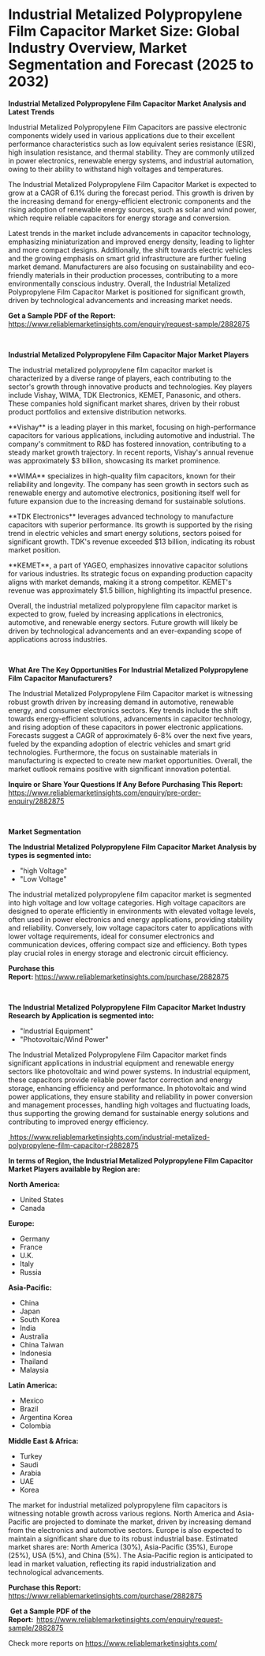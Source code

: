 <p><h1>Industrial Metalized Polypropylene Film Capacitor Market Size: Global Industry Overview, Market Segmentation and Forecast (2025 to 2032)</h1></p><p><strong>Industrial Metalized Polypropylene Film Capacitor Market Analysis and Latest Trends</strong></p>
<p><p>Industrial Metalized Polypropylene Film Capacitors are passive electronic components widely used in various applications due to their excellent performance characteristics such as low equivalent series resistance (ESR), high insulation resistance, and thermal stability. They are commonly utilized in power electronics, renewable energy systems, and industrial automation, owing to their ability to withstand high voltages and temperatures.</p><p>The Industrial Metalized Polypropylene Film Capacitor Market is expected to grow at a CAGR of 6.1% during the forecast period. This growth is driven by the increasing demand for energy-efficient electronic components and the rising adoption of renewable energy sources, such as solar and wind power, which require reliable capacitors for energy storage and conversion.</p><p>Latest trends in the market include advancements in capacitor technology, emphasizing miniaturization and improved energy density, leading to lighter and more compact designs. Additionally, the shift towards electric vehicles and the growing emphasis on smart grid infrastructure are further fueling market demand. Manufacturers are also focusing on sustainability and eco-friendly materials in their production processes, contributing to a more environmentally conscious industry. Overall, the Industrial Metalized Polypropylene Film Capacitor Market is positioned for significant growth, driven by technological advancements and increasing market needs.</p></p>
<p><strong>Get a Sample PDF of the Report:&nbsp;</strong> <a href="https://www.reliablemarketinsights.com/enquiry/request-sample/2882875?utm_campaign=2993&utm_medium=2&utm_source=Github&utm_content=ia&utm_term=13032025&utm_id=industrial-metalized-polypropylene-film-capacitor">https://www.reliablemarketinsights.com/enquiry/request-sample/2882875</a></p>
<p>&nbsp;</p>
<p><strong>Industrial Metalized Polypropylene Film Capacitor Major Market Players</strong></p>
<p><p>The industrial metalized polypropylene film capacitor market is characterized by a diverse range of players, each contributing to the sector's growth through innovative products and technologies. Key players include Vishay, WIMA, TDK Electronics, KEMET, Panasonic, and others. These companies hold significant market shares, driven by their robust product portfolios and extensive distribution networks.</p><p>**Vishay** is a leading player in this market, focusing on high-performance capacitors for various applications, including automotive and industrial. The company's commitment to R&D has fostered innovation, contributing to a steady market growth trajectory. In recent reports, Vishay's annual revenue was approximately $3 billion, showcasing its market prominence.</p><p>**WIMA** specializes in high-quality film capacitors, known for their reliability and longevity. The company has seen growth in sectors such as renewable energy and automotive electronics, positioning itself well for future expansion due to the increasing demand for sustainable solutions.</p><p>**TDK Electronics** leverages advanced technology to manufacture capacitors with superior performance. Its growth is supported by the rising trend in electric vehicles and smart energy solutions, sectors poised for significant growth. TDK's revenue exceeded $13 billion, indicating its robust market position.</p><p>**KEMET**, a part of YAGEO, emphasizes innovative capacitor solutions for various industries. Its strategic focus on expanding production capacity aligns with market demands, making it a strong competitor. KEMET's revenue was approximately $1.5 billion, highlighting its impactful presence.</p><p>Overall, the industrial metalized polypropylene film capacitor market is expected to grow, fueled by increasing applications in electronics, automotive, and renewable energy sectors. Future growth will likely be driven by technological advancements and an ever-expanding scope of applications across industries.</p></p>
<p>&nbsp;</p>
<p><strong>What Are The Key Opportunities For Industrial Metalized Polypropylene Film Capacitor Manufacturers?</strong></p>
<p><p>The Industrial Metalized Polypropylene Film Capacitor market is witnessing robust growth driven by increasing demand in automotive, renewable energy, and consumer electronics sectors. Key trends include the shift towards energy-efficient solutions, advancements in capacitor technology, and rising adoption of these capacitors in power electronic applications. Forecasts suggest a CAGR of approximately 6-8% over the next five years, fueled by the expanding adoption of electric vehicles and smart grid technologies. Furthermore, the focus on sustainable materials in manufacturing is expected to create new market opportunities. Overall, the market outlook remains positive with significant innovation potential.</p></p>
<p><strong>Inquire or Share Your Questions If Any Before Purchasing This Report:</strong> <a href="https://www.reliablemarketinsights.com/enquiry/pre-order-enquiry/2882875?utm_campaign=2993&utm_medium=2&utm_source=Github&utm_content=ia&utm_term=13032025&utm_id=industrial-metalized-polypropylene-film-capacitor">https://www.reliablemarketinsights.com/enquiry/pre-order-enquiry/2882875</a></p>
<p>&nbsp;</p>
<p><strong>Market Segmentation</strong></p>
<p><strong>The Industrial Metalized Polypropylene Film Capacitor Market Analysis by types is segmented into:</strong></p>
<p><ul><li>"high Voltage"</li><li>"Low Voltage"</li></ul></p>
<p><p>The industrial metalized polypropylene film capacitor market is segmented into high voltage and low voltage categories. High voltage capacitors are designed to operate efficiently in environments with elevated voltage levels, often used in power electronics and energy applications, providing stability and reliability. Conversely, low voltage capacitors cater to applications with lower voltage requirements, ideal for consumer electronics and communication devices, offering compact size and efficiency. Both types play crucial roles in energy storage and electronic circuit efficiency.</p></p>
<p><strong>Purchase this Report:&nbsp;</strong><a href="https://www.reliablemarketinsights.com/purchase/2882875?utm_campaign=2993&utm_medium=2&utm_source=Github&utm_content=ia&utm_term=13032025&utm_id=industrial-metalized-polypropylene-film-capacitor">https://www.reliablemarketinsights.com/purchase/2882875</a></p>
<p>&nbsp;</p>
<p><strong>The Industrial Metalized Polypropylene Film Capacitor Market Industry Research by Application is segmented into:</strong></p>
<p><ul><li>"Industrial Equipment"</li><li>"Photovoltaic/Wind Power"</li></ul></p>
<p><p>The Industrial Metalized Polypropylene Film Capacitor market finds significant applications in industrial equipment and renewable energy sectors like photovoltaic and wind power systems. In industrial equipment, these capacitors provide reliable power factor correction and energy storage, enhancing efficiency and performance. In photovoltaic and wind power applications, they ensure stability and reliability in power conversion and management processes, handling high voltages and fluctuating loads, thus supporting the growing demand for sustainable energy solutions and contributing to improved energy efficiency.</p></p>
<p><a href="https://www.reliablemarketinsights.com/industrial-metalized-polypropylene-film-capacitor-r2882875?utm_campaign=2993&utm_medium=2&utm_source=Github&utm_content=ia&utm_term=13032025&utm_id=industrial-metalized-polypropylene-film-capacitor">&nbsp;https://www.reliablemarketinsights.com/industrial-metalized-polypropylene-film-capacitor-r2882875</a></p>
<p><strong>In terms of Region, the Industrial Metalized Polypropylene Film Capacitor Market Players available by Region are:</strong></p>
<p>
    <p> <strong> North America: </strong>
        <ul>
            <li>United States</li>
            <li>Canada</li>
        </ul>
        </p> 
    <p> <strong> Europe: </strong>
        <ul>
            <li>Germany</li>
            <li>France</li>
            <li>U.K.</li>
            <li>Italy</li>
            <li>Russia</li>
        </ul>
        </p> 
    <p> <strong> Asia-Pacific: </strong>
        <ul>
            <li>China</li>
            <li>Japan</li>
            <li>South Korea</li>
            <li>India</li>
            <li>Australia</li>
            <li>China Taiwan</li>
            <li>Indonesia</li>
            <li>Thailand</li>
            <li>Malaysia</li>
        </ul>
        </p> 
    <p> <strong> Latin America: </strong>
        <ul>
            <li>Mexico</li>
            <li>Brazil</li>
            <li>Argentina Korea</li>
            <li>Colombia</li>
        </ul>
        </p> 
    <p> <strong> Middle East & Africa: </strong>
        <ul>
            <li>Turkey</li>
            <li>Saudi</li>
            <li>Arabia</li>
            <li>UAE</li>
            <li>Korea</li>
        </ul>
    </p>
    </p>
<p><p>The market for industrial metalized polypropylene film capacitors is witnessing notable growth across various regions. North America and Asia-Pacific are projected to dominate the market, driven by increasing demand from the electronics and automotive sectors. Europe is also expected to maintain a significant share due to its robust industrial base. Estimated market shares are: North America (30%), Asia-Pacific (35%), Europe (25%), USA (5%), and China (5%). The Asia-Pacific region is anticipated to lead in market valuation, reflecting its rapid industrialization and technological advancements.</p></p>
<p><strong>Purchase this Report: </strong><a href="https://www.reliablemarketinsights.com/purchase/2882875?utm_campaign=2993&utm_medium=2&utm_source=Github&utm_content=ia&utm_term=13032025&utm_id=industrial-metalized-polypropylene-film-capacitor">https://www.reliablemarketinsights.com/purchase/2882875</a></p>
<p>&nbsp;<strong>Get a Sample PDF of the Report:&nbsp;&nbsp;</strong><a href="https://www.reliablemarketinsights.com/enquiry/request-sample/2882875?utm_campaign=2993&utm_medium=2&utm_source=Github&utm_content=ia&utm_term=13032025&utm_id=industrial-metalized-polypropylene-film-capacitor">https://www.reliablemarketinsights.com/enquiry/request-sample/2882875</a></p>
<p><strong></strong></p>
<p>Check more reports on <a href="https://www.reliablemarketinsights.com/?utm_campaign=2993&utm_medium=2&utm_source=Github&utm_content=ia&utm_term=13032025&utm_id=industrial-metalized-polypropylene-film-capacitor">https://www.reliablemarketinsights.com/</a></p>
